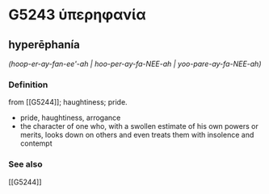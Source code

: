 # G5243 ὑπερηφανία

## hyperēphanía

_(hoop-er-ay-fan-ee'-ah | hoo-per-ay-fa-NEE-ah | yoo-pare-ay-fa-NEE-ah)_

### Definition

from [[G5244]]; haughtiness; pride.

- pride, haughtiness, arrogance
- the character of one who, with a swollen estimate of his own powers or merits, looks down on others and even treats them with insolence and contempt

### See also

[[G5244]]

